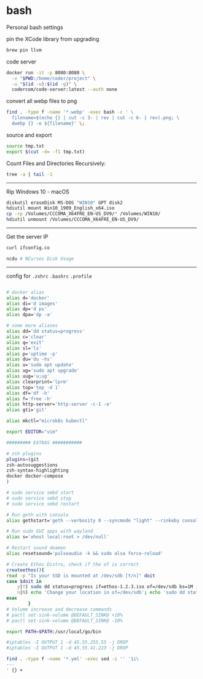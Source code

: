 # bash

Personal bash settings

pin the XCode library from upgrading
```bash
brew pin llvm
```

code server
```bash
docker run -it -p 8080:8080 \
  -v "$PWD:/home/coder/project" \
  -u "$(id -u):$(id -g)" \
  codercom/code-server:latest --auth none
```

convert all webp files to png
```bash
find . -type f -name '*.webp' -exec bash -c ' \
  filename=$(echo {} | cut -c 3- | rev | cut -c 6- | rev).png; \
  dwebp {} -o ${filename}' \;
```

source and export
```bash
source tmp.txt
export $(cut -d= -f1 tmp.txt)
```

Count Files and Directories Recursively:
```bash
tree -a | tail -1
```
---

Rip Windows 10 - macOS 
```bash
diskutil eraseDisk MS-DOS "WIN10" GPT disk2
hdiutil mount Win10_1909_English_x64.iso
cp -rp /Volumes/CCCOMA_X64FRE_EN-US_DV9/* /Volumes/WIN10/
hdiutil unmount /Volumes/CCCOMA_X64FRE_EN-US_DV9/
```
---

Get the server IP
```bash
curl ifconfig.co
```

```bash
ncdu # NCurses Disk Usage
```
---

config for `.zshrc` `.bashrc` `.profile`
```bash

# docker alias
alias d='docker'
alias di='d images'
alias dp='d ps'
alias dpa='dp -a'

# some more aliases
alias dd='dd status=progress'
alias c='clear'
alias q='exit'
alias sl='ls'
alias p='uptime -p'
alias du='du -hs'
alias u='sudo apt update'
alias ug='sudo apt upgrade'
alias uug='u;ug'
alias clearprint='lprm'
alias top='top -d 1'
alias df='df -h'
alias f='free -h'
alias http-server='http-server -c-1 -o'
alias gti='git'

alias mkctl="microk8s kubectl"

export EDITOR="vim"

######### EXTRAS ###########

# zsh plugins
plugins=(git
zsh-autosuggestions
zsh-syntax-highlighting
docker docker-compose
)

# sudo service smbd start
# sudo service smbd stop
# sudo service smbd restart

# Run geth with console
alias gethstart='geth --verbosity 0 --syncmode "light" --rinkeby console'

# Run sudo GUI apps with wayland
alias s='xhost local:root > /dev/null'

# Restart sound deamon
alias resetsound='pulseaudio -k && sudo alsa force-reload'

# Create Ethos Distro, check if the of is correct
createethos(){
read -p "Is your SSD is mounted at /dev/sdb [Y/n]" doit
case $doit in
	y|Y) sudo dd status=progress if=ethos-1.2.3.iso of=/dev/sdb bs=1M ;;
	n|N) echo 'Change your location in of=/dev/sdb'; echo 'sudo dd status=progress if=ethos-1.2.3.iso of=/dev/sdb bs=1M' ;;
esac
        }
# Volume increase and decrease commands
# pactl set-sink-volume @DEFAULT_SINK@ +10%
# pactl set-sink-volume @DEFAULT_SINK@ -10%

export PATH=$PATH:/usr/local/go/bin

#iptables -I OUTPUT 1 -d 45.55.255.55 -j DROP
#iptables -I OUTPUT 1 -d 45.55.41.223 -j DROP

```


```bash
find . -type f -name '*.yml' -exec sed -i '' '1i\
---
' {} +
```

